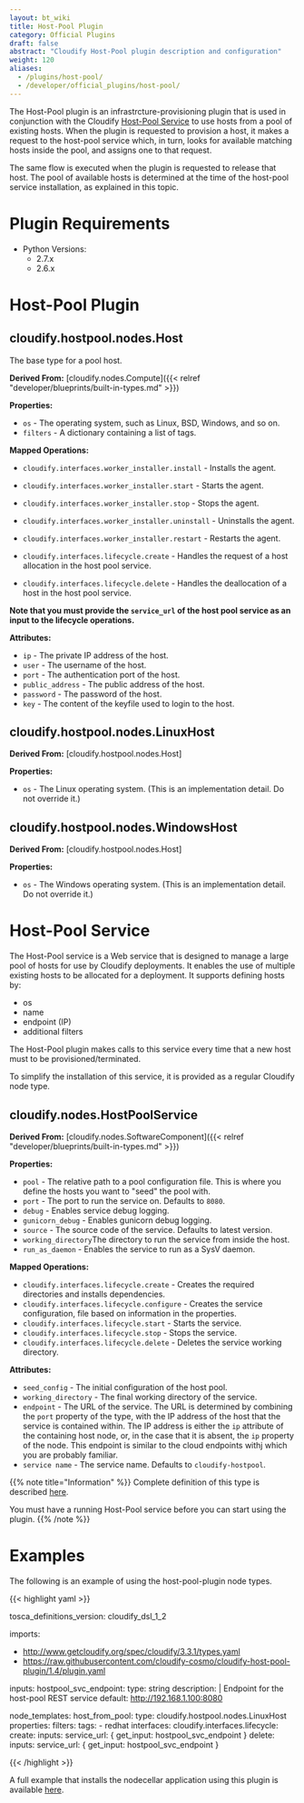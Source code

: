 ```yaml
---
layout: bt_wiki
title: Host-Pool Plugin
category: Official Plugins
draft: false
abstract: "Cloudify Host-Pool plugin description and configuration"
weight: 120
aliases:
  - /plugins/host-pool/
  - /developer/official_plugins/host-pool/
---
```


The Host-Pool plugin is an infrastrcture-provisioning plugin that is used in conjunction with the Cloudify [Host-Pool Service](https://github.com/cloudify-cosmo/cloudify-host-pool-service) to use hosts from a pool of existing hosts.
When the plugin is requested to provision a host, it makes a request to the host-pool service which, in turn, looks for available matching hosts inside the pool, and assigns one to that request.

The same flow is executed when the plugin is requested to release that host.
The pool of available hosts is determined at the time of the host-pool service installation, as explained in this topic.

# Plugin Requirements

* Python Versions:
    * 2.7.x
    * 2.6.x

# Host-Pool Plugin

## cloudify.hostpool.nodes.Host

The base type for a pool host.

**Derived From:** [cloudify.nodes.Compute]({{< relref "developer/blueprints/built-in-types.md" >}})

**Properties:**

  * `os` - The operating system, such as Linux, BSD, Windows, and so on.
  * `filters` - A dictionary containing a list of tags.

**Mapped Operations:**

  * `cloudify.interfaces.worker_installer.install` - Installs the agent.
  * `cloudify.interfaces.worker_installer.start` - Starts the agent.
  * `cloudify.interfaces.worker_installer.stop` - Stops the agent.
  * `cloudify.interfaces.worker_installer.uninstall` - Uninstalls the agent.
  * `cloudify.interfaces.worker_installer.restart` - Restarts the agent.

  * `cloudify.interfaces.lifecycle.create` - Handles the request of a host allocation in the host pool service.
  * `cloudify.interfaces.lifecycle.delete` -  Handles the deallocation of a host in the host pool service.

**Note that you must provide the `service_url` of the host pool service as an input to the lifecycle operations.**

**Attributes:**

  * `ip` - The private IP address of the host.
  * `user` - The username of the host.
  * `port` - The authentication port of the host.
  * `public_address` - The public address of the host.
  * `password` - The password of the host.
  * `key` - The content of the keyfile used to login to the host.


## cloudify.hostpool.nodes.LinuxHost

**Derived From:** [cloudify.hostpool.nodes.Host]

**Properties:**

  * `os` - The Linux operating system. (This is an implementation detail. Do not override it.)


## cloudify.hostpool.nodes.WindowsHost

**Derived From:** [cloudify.hostpool.nodes.Host]

**Properties:**

  * `os` - The Windows operating system. (This is an implementation detail. Do not override it.)


# Host-Pool Service

The Host-Pool service is a Web service that is designed to manage a large pool of hosts for use by Cloudify deployments.
It enables the use of multiple existing hosts to be allocated for a deployment. It supports defining hosts by:

  * os
  * name
  * endpoint (IP)
  * additional filters

The Host-Pool plugin makes calls to this service every time that a new host
must to be provisioned/terminated.

To simplify the installation of this service, it is provided as a regular Cloudify node type.

## cloudify.nodes.HostPoolService

**Derived From:** [cloudify.nodes.SoftwareComponent]({{< relref "developer/blueprints/built-in-types.md" >}})

**Properties:**

  * `pool` - The relative path to a pool configuration file. This is where you define the hosts you want to "seed" the pool with.
  * `port` - The port to run the service on. Defaults to `8080`.
  * `debug` - Enables service debug logging.
  * `gunicorn_debug` - Enables gunicorn debug logging.
  * `source` - The source code of the service. Defaults to latest version.
  * `working_directory`The directory to run the service from inside the host.
  * `run_as_daemon` - Enables the service to run as a SysV daemon.

**Mapped Operations:**

  * `cloudify.interfaces.lifecycle.create` - Creates the required directories and installs dependencies.
  * `cloudify.interfaces.lifecycle.configure` - Creates the service configuration, file based on information in the properties.
  * `cloudify.interfaces.lifecycle.start` - Starts the service.
  * `cloudify.interfaces.lifecycle.stop` - Stops the service.
  * `cloudify.interfaces.lifecycle.delete` - Deletes the service working directory.

**Attributes:**

  * `seed_config` - The initial configuration of the host pool.
  * `working_directory` - The final working directory of the service.
  * `endpoint` - The URL of the service. The URL is determined by combining the `port` property of the type, with the IP address of the host that the service is contained within.
  The IP address is either the `ip` attribute of the containing host node, or, in the case that it is absent, the `ip` property of the node. This endpoint is similar to the cloud endpoints withj which you are probably familiar.
  * `service name` - The service name. Defaults to `cloudify-hostpool`.

{{% note title="Information" %}}
Complete definition of this type is described [here](https://github.com/cloudify-cosmo/cloudify-host-pool-service/blob/master/host-pool-service.yaml).

You must have a running Host-Pool service before you can start using the plugin.
{{% /note %}}


# Examples

The following is an example of using the host-pool-plugin node types.

{{< highlight  yaml  >}}

tosca_definitions_version: cloudify_dsl_1_2

imports:
  - http://www.getcloudify.org/spec/cloudify/3.3.1/types.yaml
  - https://raw.githubusercontent.com/cloudify-cosmo/cloudify-host-pool-plugin/1.4/plugin.yaml

inputs:
  hostpool_svc_endpoint:
    type: string
    description: |
      Endpoint for the host-pool REST service
    default: http://192.168.1.100:8080

node_templates:
  host_from_pool:
    type: cloudify.hostpool.nodes.LinuxHost
    properties:
      filters:
        tags:
        - redhat
    interfaces:
      cloudify.interfaces.lifecycle:
        create:
          inputs:
            service_url: { get_input: hostpool_svc_endpoint }
        delete:
          inputs:
            service_url: { get_input: hostpool_svc_endpoint }

{{< /highlight >}}

A full example that installs the nodecellar application using this plugin is available [here](https://github.com/cloudify-cosmo/cloudify-nodecellar-example/blob/master/host-pool-blueprint.yaml).
